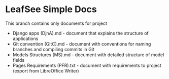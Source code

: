 # LeafSee Simple Docs

This branch contains only documents for project

- Django apps (DjnA).md - document that explains the structure of applications
- Git convention (GitC).md - document with conventions for naming branches and compiling commits in Git
- Models Structures (MS).md - document with detailed structure of model fields
- Pages Requirements (PFR).txt - document with requirements to project (export from LibreOffice Writer)